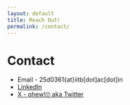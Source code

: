 ```yaml
---
layout: default
title: Reach Out!
permalink: /contact/
---
```


# Contact

* Email - 25d0361{at}iitb[dot]ac[dot]in
* [LinkedIn](https://www.linkedin.com/in/jayasri-pa/)
* [X - phew!🙄 aka Twitter](https://x.com/JayPalanisamy)
